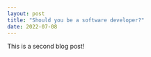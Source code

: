 ```yaml
---
layout: post
title: "Should you be a software developer?"
date: 2022-07-08
---
```

This is a second blog post!
